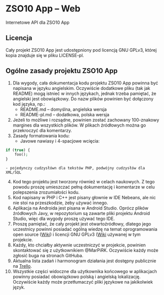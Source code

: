 # ZSO10 App – Web
Internetowe API dla ZSO10 App

## Licencja
Cały projekt ZSO10 App jest udostępniony pod licencją GNU GPLv3, której kopia
znajduje się w pliku LICENSE-pl.

## Ogólne zasady projektu ZSO10 App
1. Dla wygody, cała dokumentacja kodu projektu ZSO10 App powinna być napisana
w języku angielskim. Oczywiście dodatkowe pliku (tak jak README) mogą istnieć
w innych językach, jednak trzeba pamiętać, że angielski jest obowiązkowy.
Do nazw plików powinien być dołączony kod języka, np.:
    - README.md – domyślna, angielska wersja
    - README-pl.md – dodatkowa, polska wersja
2. Jeżeli to możliwe i rozsądne, powinien zostać zachowany 100-znakowy margines
dla wszystkich plików. W plikach źródłowych można go przekroczyć dla komentarzy.
3. Zasady formatowania kodu:
    - Javowe nawiasy i 4-spacjowe wcięcia:
````PHP
if (true) {
    foo();
}
````
    - pojedynczy cudzysłówn dla tekstów PHP, podwójny cudzysłów dla XML/SQL
4. Kod tego projektu jest tworzony również w celach naukowych. Z tego powodu
proszę umieszczać pełną dokumentację i komentarze w celu polepszenia
zrozumiałości kodu.
5. Kod napisany w PHP i C++ jest pisany głownie w IDE Nebeans, ale nic nie stoi
na przeszkodzie, żeby używać innego.
6. Aplikacja na Androida jest pisana w Android Studio. Oprócz plików źródłowych
Javy, w repozytorium są zawarte pliki projektu Android Studio, więc dla wygody
proszę używać tego IDE.
7. Proszę pamiętać, że cały projekt jest otwartoźródłowy, dlatego jego
uczestnicy powinni posiadać ogólną wiedzę na temat oprogramowania open source
([Wiki](http://pl.wikipedia.org/wiki/Otwarte_oprogramowanie)) i licencji
GNU GPLv3 ([Wiki](http://pl.wikipedia.org/wiki/GNU_General_Public_License)
używanej w tym projekcie.
8. Każdy, kto chciałby aktywnie uczestniczyć w projekcie, powinien skontaktować
się z użytkownikiem @MarPiRK. Oczywiście każdy może zgłosić buga na stronach
GitHuba.
9. Aktualna lista zadań i harmonogram działania jest dostępny publicznie na
[Trello](https://trello.com/b/kLHUx3Uk).
10. Wszystkie części widoczne dla użytkownika końcowego w aplikacjach powinny
posiadać obowiązkowo polską i angielską lokalizację. Oczywiście każdy może
przetłumaczyć pliki językowe na jakikolwiek język.
